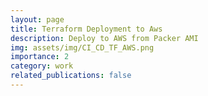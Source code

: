 ```yaml
---
layout: page
title: Terraform Deployment to Aws
description: Deploy to AWS from Packer AMI
img: assets/img/CI_CD_TF_AWS.png
importance: 2
category: work
related_publications: false
---
```

